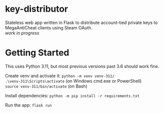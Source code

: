 # key-distributor
Stateless web app written in Flask to distribute account-tied private keys to MegaAntiCheat clients using Steam OAuth.  
_work in progress_

# Getting Started

This uses Python 3.11, but most previous versions past 3.6 should work fine.

Create venv and activate it:
`python -m venv venv-311/`  
`.\venv-311\Scripts\activate` (on Windows cmd.exe or PowerShell)  
`source venv-311/bin/activate` (on Bash)

Install dependencies:
`python -m pip install -r requirements.txt`

Run the app:
`flask run`